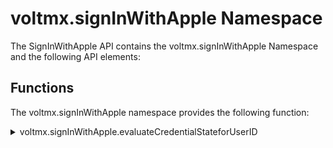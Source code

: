                             


voltmx.signInWithApple Namespace
==============================

The SignInWithApple API contains the voltmx.signInWithApple Namespace and the following API elements:

Functions
---------

The voltmx.signInWithApple namespace provides the following function:

<details close markdown="block"><summary>voltmx.signInWithApple.evaluateCredentialStateforUserID</summary> 

* * *

The evaluateCredentialStateforUserID method is used to get the current state of an opaque user ID that was specified previously.

### Syntax

```

voltmx.signInWithApple.evaluateCredentialStateforUserID(<userID>,<callback>);
```

### Input Parameters

<table style="width: 100%;mc-table-style: url('resources/tablestyles/basic.css');" class="TableStyle-Basic" cellspacing="0"><colgroup><col class="TableStyle-Basic-Column-Column1"> <col class="TableStyle-Basic-Column-Column1"></colgroup><tbody><tr class="TableStyle-Basic-Body-Body1"><td class="TableStyle-Basic-BodyE-Column1-Body1">Parameter</td><td class="TableStyle-Basic-BodyD-Column1-Body1">Description</td></tr><tr class="TableStyle-Basic-Body-Body1"><td class="TableStyle-Basic-BodyE-Column1-Body1">userID</td><td class="TableStyle-Basic-BodyD-Column1-Body1">An opaque user identifier that identifies the state of the SignInWithApple widget.</td></tr><tr class="TableStyle-Basic-Body-Body1"><td class="TableStyle-Basic-BodyB-Column1-Body1">callback</td><td class="TableStyle-Basic-BodyA-Column1-Body1">A callback function that returns one of the following 3 possible states: <br/> voltmx.signInWithApple.CREDENTIAL_STATE_REVOKED <br/>voltmx.signInWithApple.CREDENTIAL_STATE_AUTHORIZED <br/>voltmx.signInWithApple.CREDENTIAL_STATE_NOT_FOUND</td></tr></tbody></table>

### Example

```

voltmx.signInWithApple.evaluateCredentialStateforUserID(result.user,callback3);  
function callback3(result) {  
    if(result == voltmx.signInWithApple.CREDENTIAL_STATE_REVOKED) {  
        alert("I AM Revoked");  
        alert("CredState :" + result);  
    }  
    if(result == voltmx.signInWithApple.CREDENTIAL_STATE_AUTHORIZED) {  
        alert("I AM Authorized");  
        alert("CredState :" + result);  
    }  
    if(result == voltmx.signInWithApple.CREDENTIAL_STATE_NOT_FOUND) {  
        alert("I AM Not found");  
        alert("CredState :" + result);  
    }  
}
```

### Return Value

String - Reference (CREDENTIAL\_STATE\_REVOKED)

### Platform Availability

iOS 13 or later

![](resources/prettify/onload.png)
